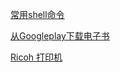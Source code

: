  [常用shell命令](科技/mac/常用shell命令.md) 

 [从Googleplay下载电子书](科技/mac/保存ascm文件.md) 

[Ricoh 打印机](http://192.168.0.122/main.asp?Lang=zh-cn) 


